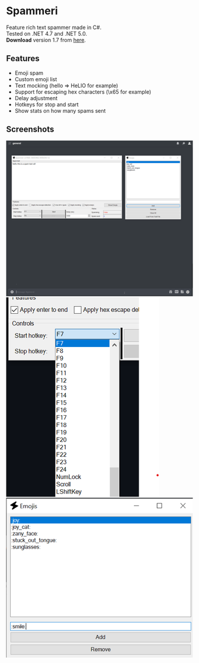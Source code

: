 # Spammeri
Feature rich text spammer made in C#.<br>
Tested on .NET 4.7 and .NET 5.0.<br>
**Download** version 1.7 from [here](https://github.com/bikspammer/spammeri/releases/download/1.7/Spammeri.zip).

## Features
* Emoji spam
* Custom emoji list
* Text mocking (hello => HeLlO for example)
* Support for escaping hex characters (\x65 for example)
* Delay adjustment
* Hotkeys for stop and start
* Show stats on how many spams sent

## Screenshots
![Spamming discord](/Images/spamming.gif)
![Hotkey configuring](/Images/hotkey.png)
![Emoji configuring](/Images/emoji.png)
